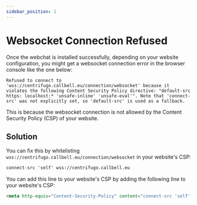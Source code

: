 ```yaml
---
sidebar_position: 1
---
```


# Websocket Connection Refused

Once the webchat is installed successfully, depending on your website configuration, you might get a websocket connection error in the browser console like the one below:

```
Refused to connect to 'wss://centrifugo.callbell.eu/connection/websocket' because it violates the following Content Security Policy directive: "default-src https: localhost:* 'unsafe-inline' 'unsafe-eval'". Note that 'connect-src' was not explicitly set, so 'default-src' is used as a fallback.
```

This is because the websocket connection is not allowed by the Content Security Policy (CSP) of your website.

## Solution

You can fix this by whitelisting `wss://centrifugo.callbell.eu/connection/websocket` in your website's CSP:

```html
connect-src 'self' wss://centrifugo.callbell.eu
```

You can add this line to your website's CSP by adding the following line to your website's CSP:

```html
<meta http-equiv="Content-Security-Policy" content="connect-src 'self' wss://centrifugo.callbell.eu">
```
